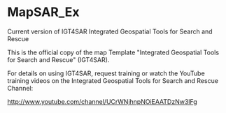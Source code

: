 MapSAR_Ex
=========

Current version of IGT4SAR
Integrated Geospatial Tools for Search and Rescue

This is the official copy of the map Template "Integrated Geospatial Tools for Search and Rescue" (IGT4SAR).


For details on using IGT4SAR, request training or watch the YouTube training videos on the Integrated Geospatial 
Tools for Search and Rescue Channel:

http://www.youtube.com/channel/UCrWNjhnpNOiEAATDzNw3lFg
